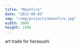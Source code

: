 ```yaml
---
title: "Moonfire"
date: "2023-09-03"
img: "/img/projects/moonfire.jpg"
width: 3000
height: 1500
---
```


art trade for herasushi
